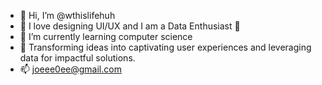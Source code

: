 - 👋 Hi, I’m @wthislifehuh
- 👀 I love designing UI/UX and I am a Data Enthusiast 🚀
- 🌱 I’m currently learning computer science
- 🎨 Transforming ideas into captivating user experiences and leveraging data for impactful solutions.
- 📫 joeee0ee@gmail.com
